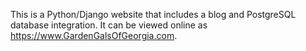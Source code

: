 This is a Python/Django website that includes a blog and PostgreSQL database integration. It can be viewed online as https://www.GardenGalsOfGeorgia.com. 
